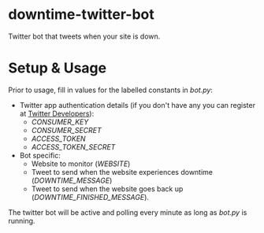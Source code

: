 # downtime-twitter-bot
Twitter bot that tweets when your site is down. 

# Setup & Usage

Prior to usage, fill in values for the labelled constants in *bot.py*:

- Twitter app authentication details (if you don't have any you can register at [Twitter Developers](https://apps.twitter.com/)):
  - *CONSUMER_KEY*
  - *CONSUMER_SECRET*
  - *ACCESS_TOKEN*
  - *ACCESS_TOKEN_SECRET*
- Bot specific: 
  - Website to monitor (*WEBSITE*)
  - Tweet to send when the website experiences downtime (*DOWNTIME_MESSAGE*)
  - Tweet to send when the website goes back up (*DOWNTIME_FINISHED_MESSAGE*).

The twitter bot will be active and polling every minute as long as *bot.py* is running. 

